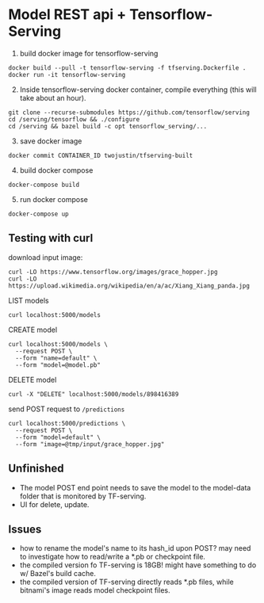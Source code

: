 # Model REST api + Tensorflow-Serving


1. build docker image for tensorflow-serving
```
docker build --pull -t tensorflow-serving -f tfserving.Dockerfile .
docker run -it tensorflow-serving
```

2. Inside tensorflow-serving docker container, compile everything (this will take about an hour).
```
git clone --recurse-submodules https://github.com/tensorflow/serving
cd /serving/tensorflow && ./configure
cd /serving && bazel build -c opt tensorflow_serving/...
```

3. save docker image
```
docker commit CONTAINER_ID twojustin/tfserving-built
```


4. build docker compose
```
docker-compose build
```


5. run docker compose
```
docker-compose up
```


## Testing with curl

download input image:
```
curl -LO https://www.tensorflow.org/images/grace_hopper.jpg
curl -LO https://upload.wikimedia.org/wikipedia/en/a/ac/Xiang_Xiang_panda.jpg
```

LIST models
```
curl localhost:5000/models
```


CREATE model
```
curl localhost:5000/models \
  --request POST \
  --form "name=default" \
  --form "model=@model.pb"
```


DELETE model
```
curl -X "DELETE" localhost:5000/models/898416389
```


send POST request to `/predictions`
```
curl localhost:5000/predictions \
  --request POST \
  --form "model=default" \
  --form "image=@tmp/input/grace_hopper.jpg"
```


## Unfinished

* The model POST end point needs to save the model to the model-data folder that is monitored by TF-serving.
* UI for delete, update.

## Issues

* how to rename the model's name to its hash_id upon POST? may need to investigate how to read/write a *.pb or checkpoint file.
* the compiled version fo TF-serving is 18GB! might have something to do w/ Bazel's build cache.
* the compiled version of TF-serving directly reads *.pb files, while bitnami's image reads model checkpoint files.
